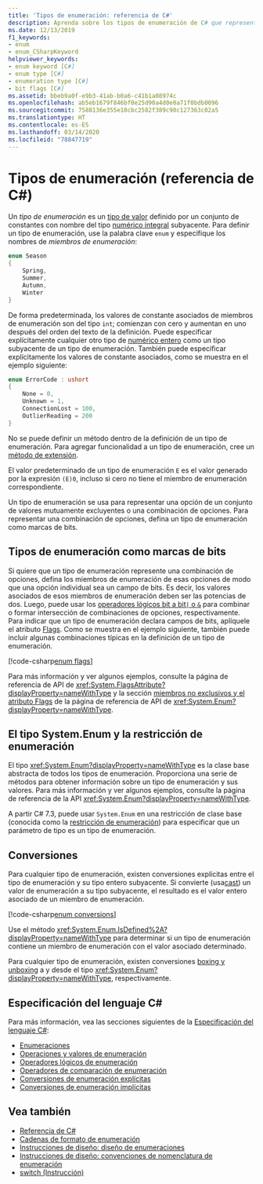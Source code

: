 ```yaml
---
title: 'Tipos de enumeración: referencia de C#'
description: Aprenda sobre los tipos de enumeración de C# que representan una opción o una combinación de opciones.
ms.date: 12/13/2019
f1_keywords:
- enum
- enum_CSharpKeyword
helpviewer_keywords:
- enum keyword [C#]
- enum type [C#]
- enumeration type [C#]
- bit flags [C#]
ms.assetid: bbeb9a0f-e9b3-41ab-b0a6-c41b1a08974c
ms.openlocfilehash: ab5eb1679f846bf0e25d90a4d0e0a71f0bdb0096
ms.sourcegitcommit: 7588136e355e10cbc2582f389c90c127363c02a5
ms.translationtype: HT
ms.contentlocale: es-ES
ms.lasthandoff: 03/14/2020
ms.locfileid: "78847719"
---
```

# <a name="enumeration-types-c-reference"></a>Tipos de enumeración (referencia de C#)

Un *tipo de enumeración* es un [tipo de valor](value-types.md) definido por un conjunto de constantes con nombre del tipo [numérico integral](integral-numeric-types.md) subyacente. Para definir un tipo de enumeración, use la palabra clave `enum` y especifique los nombres de *miembros de enumeración*:

```csharp
enum Season
{
    Spring,
    Summer,
    Autumn,
    Winter
}
```

De forma predeterminada, los valores de constante asociados de miembros de enumeración son del tipo `int`; comienzan con cero y aumentan en uno después del orden del texto de la definición. Puede especificar explícitamente cualquier otro tipo de [numérico entero](integral-numeric-types.md) como un tipo subyacente de un tipo de enumeración. También puede especificar explícitamente los valores de constante asociados, como se muestra en el ejemplo siguiente:

```csharp
enum ErrorCode : ushort
{
    None = 0,
    Unknown = 1,
    ConnectionLost = 100,
    OutlierReading = 200
}
```

No se puede definir un método dentro de la definición de un tipo de enumeración. Para agregar funcionalidad a un tipo de enumeración, cree un [método de extensión](../../programming-guide/classes-and-structs/extension-methods.md).

El valor predeterminado de un tipo de enumeración `E` es el valor generado por la expresión `(E)0`, incluso si cero no tiene el miembro de enumeración correspondiente.

Un tipo de enumeración se usa para representar una opción de un conjunto de valores mutuamente excluyentes o una combinación de opciones. Para representar una combinación de opciones, defina un tipo de enumeración como marcas de bits.

## <a name="enumeration-types-as-bit-flags"></a>Tipos de enumeración como marcas de bits

Si quiere que un tipo de enumeración represente una combinación de opciones, defina los miembros de enumeración de esas opciones de modo que una opción individual sea un campo de bits. Es decir, los valores asociados de esos miembros de enumeración deben ser las potencias de dos. Luego, puede usar los [operadores lógicos bit a bit`|` o `&`](../operators/bitwise-and-shift-operators.md#enumeration-logical-operators) para combinar o formar intersección de combinaciones de opciones, respectivamente. Para indicar que un tipo de enumeración declara campos de bits, aplíquele el atributo [Flags](xref:System.FlagsAttribute). Como se muestra en el ejemplo siguiente, también puede incluir algunas combinaciones típicas en la definición de un tipo de enumeración.

[!code-csharp[enum flags](snippets/EnumType.cs#Flags)]

Para más información y ver algunos ejemplos, consulte la página de referencia de API de <xref:System.FlagsAttribute?displayProperty=nameWithType> y la sección [miembros no exclusivos y el atributo Flags](/dotnet/api/system.enum#non-exclusive-members-and-the-flags-attribute) de la página de referencia de API de <xref:System.Enum?displayProperty=nameWithType>.

## <a name="the-systemenum-type-and-enum-constraint"></a>El tipo System.Enum y la restricción de enumeración

El tipo <xref:System.Enum?displayProperty=nameWithType> es la clase base abstracta de todos los tipos de enumeración. Proporciona una serie de métodos para obtener información sobre un tipo de enumeración y sus valores. Para más información y ver algunos ejemplos, consulte la página de referencia de la API <xref:System.Enum?displayProperty=nameWithType>.

A partir C# 7.3, puede usar `System.Enum` en una restricción de clase base (conocida como la [restricción de enumeración](../../programming-guide/generics/constraints-on-type-parameters.md#enum-constraints)) para especificar que un parámetro de tipo es un tipo de enumeración.

## <a name="conversions"></a>Conversiones

Para cualquier tipo de enumeración, existen conversiones explícitas entre el tipo de enumeración y su tipo entero subyacente. Si convierte (usa[cast](../operators/type-testing-and-cast.md#cast-operator-)) un valor de enumeración a su tipo subyacente, el resultado es el valor entero asociado de un miembro de enumeración.

[!code-csharp[enum conversions](snippets/EnumType.cs#Conversions)]

Use el método <xref:System.Enum.IsDefined%2A?displayProperty=nameWithType> para determinar si un tipo de enumeración contiene un miembro de enumeración con el valor asociado determinado.

Para cualquier tipo de enumeración, existen conversiones [boxing y unboxing](../../programming-guide/types/boxing-and-unboxing.md) a y desde el tipo <xref:System.Enum?displayProperty=nameWithType>, respectivamente.

## <a name="c-language-specification"></a>Especificación del lenguaje C#

Para más información, vea las secciones siguientes de la [Especificación del lenguaje C#](~/_csharplang/spec/introduction.md):

- [Enumeraciones](~/_csharplang/spec/enums.md)
- [Operaciones y valores de enumeración](~/_csharplang/spec/enums.md#enum-values-and-operations)
- [Operadores lógicos de enumeración](~/_csharplang/spec/expressions.md#enumeration-logical-operators)
- [Operadores de comparación de enumeración](~/_csharplang/spec/expressions.md#enumeration-comparison-operators)
- [Conversiones de enumeración explícitas](~/_csharplang/spec/conversions.md#explicit-enumeration-conversions)
- [Conversiones de enumeración implícitas](~/_csharplang/spec/conversions.md#implicit-enumeration-conversions)

## <a name="see-also"></a>Vea también

- [Referencia de C#](../index.md)
- [Cadenas de formato de enumeración](../../../standard/base-types/enumeration-format-strings.md)
- [Instrucciones de diseño: diseño de enumeraciones](../../../standard/design-guidelines/enum.md)
- [Instrucciones de diseño: convenciones de nomenclatura de enumeración](../../../standard/design-guidelines/names-of-classes-structs-and-interfaces.md#naming-enumerations)
- [switch (Instrucción)](../keywords/switch.md)

